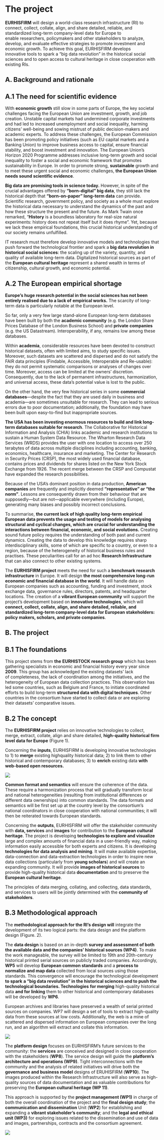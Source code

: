 # The project

**EURHISFIRM** will design a world-class research infrastructure (RI) to connect, collect, collate, align, and share detailed, reliable, and standardized long-term company-level data for Europe to enable researchers, policymakers and other stakeholders to analyze, develop, and evaluate effective strategies to promote investment and economic growth. To achieve this goal, EURHISFIRM develops innovative tools to spark a “big data revolution” in the historical social sciences and to open access to cultural heritage in close cooperation with existing RIs.

## A. Background and rationale

## A.1 The need for scientific evidence

With **economic growth** still slow in some parts of Europe, the key societal challenges facing the European Union are investment, growth, and job creation. Unstable capital markets had undermined corporate investments and had led to increased unemployment and social inequality, harming citizens’ well-being and sowing mistrust of public decision-makers and academic experts. To address these challenges, the European Commission has been promoting policy initiatives (such as EU capital markets and a Banking Union) to improve business access to capital, ensure financial stability, and boost investment and innovation. The European Union’s Horizon 2020 Programme addresses inclusive long-term growth and social inequality to foster a social and economic framework that promotes sustainability in Europe. In order to promote strong, **sustainable** growth and to meet these urgent social and economic challenges, **the European Union needs sound scientific evidence**.

**Big data are promising tools in science today.** However, in spite of the crucial advantages offered by **“born-digital” big data**, they still lack the historical depth that **“born-on-paper” long-term data** can provide. Scientific research, government policy, and society as a whole must explore the historical data necessary to understand the dynamics of the past and how these structure the present and the future. As Mark Twain once remarked, “**History** is a boundless laboratory for real-size natural experiments: history does not repeat itself but it does rhyme”. Yet, because we lack these empirical foundations, this crucial historical understanding of our society remains unfulfilled.

IT research must therefore develop innovative models and technologies that push forward the technological frontier and spark a **big data revolution in historical social sciences**: the scaling up of the variety, quantity, and quality of available long-term data. Digitalized historical sources as part of the **European cultural heritage** represent a shared wealth in terms of citizenship, cultural growth, and economic potential.

## A.2 The European empirical shortage

**Europe’s huge research potential in the social sciences has not been entirely realised due to a lack of** **empirical works.** The scarcity of long-term data is particularly notable at the European level.

So far, only a very few large stand-alone European long-term databases have been built by both the **academic community** (e.g. the London Share Prices Database of the London Business School) and **private** **companies** (e.g. the US Datastream). Interoperability, if any, remains low among these databases.

Within **academia**, considerable resources have been devoted to construct historical datasets, often with limited aims, to study specific issues. Moreover, such datasets are scattered and dispersed and do not satisfy the FAIR data principles (Findable, Accessible, Interoperable and Re-usable): they do not permit systematic comparisons or analyses of changes over time. Moreover, access can be limited at the owners’ discretion. Consequently, due to the lack of permanent infrastructures, harmonization, and universal access, these data’s potential value is lost to the public.

On the other hand, the very few historical series in some **commercial databases**—despite the fact that they are used daily in business and academia—are sometimes unsuitable for research. They can lead to serious errors due to poor documentation; additionally, the foundation may have been built upon easy-to-find but inappropriate sources.

**The USA has been investing enormous resources to build and link long-term databases suitable for research**. The Collaborative for Historical Information and Analysis (CHIA) links academic and research institutions to sustain a Human System Data Resource. The Wharton Research Data Services (WRDS) provides the user with one location to access over 250 terabytes of data across multiple disciplines including accounting, banking, economics, healthcare, insurance and marketing. The Center for Research in Security Prices (CRSP), the most widely used financial database, contains prices and dividends for shares listed on the New York Stock Exchange from 1926. The recent merge between the CRSP and Compustat have expanded the research possibilities.

Because of the USA’s dominant position in data production, **American companies** are frequently and implicitly deemed **“representative” or “the norm”**. Lessons are consequently drawn from their behaviour that are supposedly—but are not—applicable everywhere (including Europe), generating many biases and possibly incorrect conclusions.

To summarise, **the current lack of high quality long-term empirical European data prevents the usage and testing of models for analysing structural and cyclical changes, which are crucial for understanding the interactions between financial, economic, and social evolutions.** Creating sound future policy requires the understanding of both past and current dynamics. Creating the data to develop this knowledge requires sharp interdisciplinary skills, some of which are specific to a country, or even to a region, because of the heterogeneity of historical business rules and practises. These peculiarities call for an ad hoc **Research Infrastructure** that can also connect to other existing systems.

The **EURHISFIRM project** meets the need for such a **benchmark research infrastructure** in Europe. It will design **the most comprehensive long-run economic and financial database in the world**. It will handle data on European companies such as accounting, funding and investment, stock exchange data, governance rules, directors, patents, and headquarter locations. The creation of a **vibrant European community** will support the project’s development based on **innovative technologies**, which will **connect, collect, collate, align, and share detailed, reliable, and standardized long-term company-level data for European stakeholders: policy makers, scholars, and private companies**.

## B. The project

## B.1 The foundations

This project stems from **the** **EURHISTOCK research group** which has been gathering specialists in economic and financial history every year since **2009**. This group has acknowledged the existing datasets’ lack of completeness, the lack of coordination among the initiatives, and the heterogeneity of European data collection practices. This observation has led some countries, such as Belgium and France, to initiate coordinated efforts to build long-term **structured data with digital techniques**. Other countries in the consortium have started to collect data or are exploring their datasets’ comparative issues.

## B.2 The concept

The **EURHISFIRM project** relies on innovative technologies to collect, merge, extract, collate, align and share detailed, **high-quality historical firm level data for Europe** (Figure 1).

Concerning the **inputs**, EURHISFIRM is developing innovative technologies to 1) to **merge** existing highquality historical data; 2) to link them to other historical and contemporary databases; 3) to **enrich** existing data **with web-based open resources.**

![](https://eurhisfirm.eu/wp-content/uploads/2019/02/project-1024x604.jpg)

**Common format and semantics** will ensure the coherence of the data. These require a harmonization process that will gradually transform local and national heterogeneities (resulting from institutional differences or different data ownerships) into common standards. The data formats and semantics will be first set up at the country level by the consortium’s national coordinators in close cooperation with national communities; it will then be reiterated towards European standards.

Concerning the **outputs**, EURHISFIRM will offer the stakeholder community with **data, services** and **images** for contribution to the **European cultural heritage**. The project is developing **technologies to explore and visualize** large and complex amounts of financial data in a user-friendly way, making information easily accessible for both experts and citizens. It is developing **technologies for data analysis and mining**. It will make available expertise, data-connection and data-extraction technologies in order to inspire new data collections (particularly from **young scholars**) and will create an expanding community. It will provide **images of historical sources** to provide high-quality historical data **documentation** and to preserve the **European cultural heritage**.

The principles of data merging, collating, and collecting, data standards, and services to users will be jointly determined with the **community of stakeholders**.

## B.3 Methodological approach

The **methodological approach for the RI’s design will** integrate the development of its two logical parts: the data design and the platform design (Figure. 2).

The **data design** is based on an in-depth **survey and assessment of both the available data and the companies’ historical sources (WP4)**. To make the work manageable, the survey will be limited to 19th and 20th-century historical printed serial sources on publicly traded companies. Accordingly, **WP5** will develop **European common standards** and a **process to normalize and map data** collected from local sources using those standards. This convergence will encourage the technological development **to spark** **a “big data revolution” in the historical sciences and to push the technological boundaries. Technologies** **for merging** high-quality historical data **and for linking** them to other historical and contemporary databases will be developed by **WP6**.

European archives and libraries have preserved a wealth of serial printed sources on companies. WP7 will design a set of tools to extract high-quality data from these sources at low costs. Additionally, the web is a mine of scattered and dispersed information on European companies over the long run, and an algorithm will extract and collate this information.

![](https://eurhisfirm.eu/wp-content/uploads/2019/02/project_figure2-1024x527.jpg)

The **platform design** focuses on EURHISFIRM’s future services to the community: the **services** are conceived and designed in close cooperation with the stakeholders (**WP8**). The service design will guide the **platform’s architecture and operations (WP9)**. Tight interconnections with the community and the analysis of related initiatives will drive both the **governance and business model** designs of ERUHISFIRM (**WP10**). The images produced within the Research Infrastructure will also serve as high-quality sources of data documentation and as valuable contributions for preserving the **European cultural heritage (WP 11)**.

This approach is supported by the **project management (WP1)** in charge of both the overall coordination of the project and the **final design study**; the **communication and dissemination** Unit (**WP2**) for establishing and expanding a **vibrant stakeholder’s community**; and the **legal and ethical unit (WP3)** for exploring issues related to the dissemination and use of data and images, partnerships, contracts and the consortium agreement.

![](https://eurhisfirm.eu/wp-content/uploads/2021/01/Zrzut-ekranu-2021-01-07-231527.jpg)